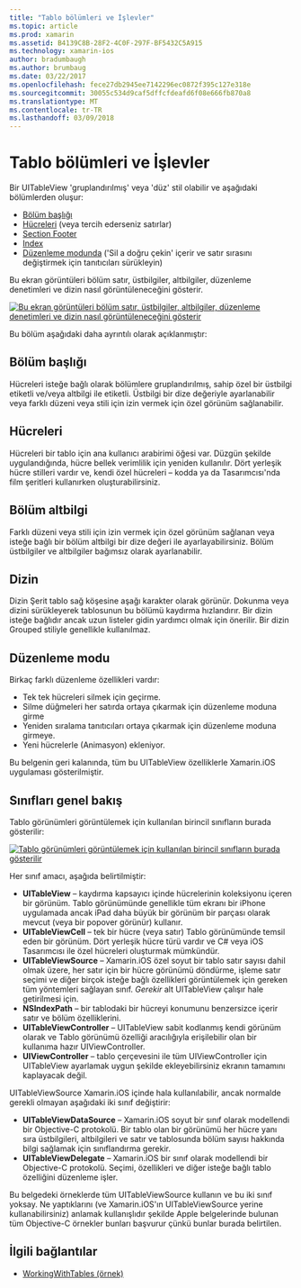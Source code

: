 ```yaml
---
title: "Tablo bölümleri ve İşlevler"
ms.topic: article
ms.prod: xamarin
ms.assetid: B4139C8B-28F2-4C0F-297F-BF5432C5A915
ms.technology: xamarin-ios
author: bradumbaugh
ms.author: brumbaug
ms.date: 03/22/2017
ms.openlocfilehash: fece27db2945ee7142296ec0872f395c127e318e
ms.sourcegitcommit: 30055c534d9caf5dffcfdeafd6f08e666fb870a8
ms.translationtype: MT
ms.contentlocale: tr-TR
ms.lasthandoff: 03/09/2018
---
```

# <a name="table-parts-and-functionality"></a>Tablo bölümleri ve İşlevler

Bir UITableView 'gruplandırılmış' veya 'düz' stil olabilir ve aşağıdaki bölümlerden oluşur:

-  [Bölüm başlığı](#Section_Header)
-  [Hücreleri](#Cells) (veya tercih ederseniz satırlar)
-  [Section Footer](#Section_Footer)
-  [Index](#Index)
-  [Düzenleme modunda](#Edit_Features) ('Sil a doğru çekin' içerir ve satır sırasını değiştirmek için tanıtıcıları sürükleyin) 

Bu ekran görüntüleri bölüm satır, üstbilgiler, altbilgiler, düzenleme denetimleri ve dizin nasıl görüntüleneceğini gösterir.

 [![](table-parts-and-functionality-images/image1a.png "Bu ekran görüntüleri bölüm satır, üstbilgiler, altbilgiler, düzenleme denetimleri ve dizin nasıl görüntüleneceğini gösterir")](table-parts-and-functionality-images/image1a.png#lightbox)

Bu bölüm aşağıdaki daha ayrıntılı olarak açıklanmıştır:

<a name="Section_Header" />

## <a name="section-header"></a>Bölüm başlığı

Hücreleri isteğe bağlı olarak bölümlere gruplandırılmış, sahip özel bir üstbilgi etiketli ve/veya altbilgi ile etiketli. Üstbilgi bir dize değeriyle ayarlanabilir veya farklı düzeni veya stili için izin vermek için özel görünüm sağlanabilir.

<a name="Cells" />

## <a name="cells"></a>Hücreleri

Hücreleri bir tablo için ana kullanıcı arabirimi öğesi var. Düzgün şekilde uygulandığında, hücre bellek verimlilik için yeniden kullanılır. Dört yerleşik hücre stilleri vardır ve, kendi özel hücreleri – kodda ya da Tasarımcısı'nda film şeritleri kullanırken oluşturabilirsiniz.

<a name="Section_Footer"/>

## <a name="section-footer"></a>Bölüm altbilgi

Farklı düzeni veya stili için izin vermek için özel görünüm sağlanan veya isteğe bağlı bir bölüm altbilgi bir dize değeri ile ayarlayabilirsiniz. Bölüm üstbilgiler ve altbilgiler bağımsız olarak ayarlanabilir.

<a name="Index" />

## <a name="index"></a>Dizin

Dizin Şerit tablo sağ köşesine aşağı karakter olarak görünür.
Dokunma veya dizini sürükleyerek tablosunun bu bölümü kaydırma hızlandırır. Bir dizin isteğe bağlıdır ancak uzun listeler gidin yardımcı olmak için önerilir. Bir dizin Grouped stiliyle genellikle kullanılmaz.

<a name="Edit_Features" />

## <a name="editing-mode"></a>Düzenleme modu

Birkaç farklı düzenleme özellikleri vardır:

- Tek tek hücreleri silmek için geçirme.
- Silme düğmeleri her satırda ortaya çıkarmak için düzenleme moduna girme 
- Yeniden sıralama tanıtıcıları ortaya çıkarmak için düzenleme moduna girmeye. 
- Yeni hücrelerle (Animasyon) ekleniyor.

Bu belgenin geri kalanında, tüm bu UITableView özelliklerle Xamarin.iOS uygulaması gösterilmiştir.


## <a name="classes-overview"></a>Sınıfları genel bakış

Tablo görünümleri görüntülemek için kullanılan birincil sınıfların burada gösterilir:

[![](table-parts-and-functionality-images/classdiagram.png "Tablo görünümleri görüntülemek için kullanılan birincil sınıfların burada gösterilir")](table-parts-and-functionality-images/classdiagram.png#lightbox)

Her sınıf amacı, aşağıda belirtilmiştir:

- **UITableView** – kaydırma kapsayıcı içinde hücrelerinin koleksiyonu içeren bir görünüm. Tablo görünümünde genellikle tüm ekranı bir iPhone uygulamada ancak iPad daha büyük bir görünüm bir parçası olarak mevcut (veya bir popover görünür) kullanır. 
- **UITableViewCell** – tek bir hücre (veya satır) Tablo görünümünde temsil eden bir görünüm. Dört yerleşik hücre türü vardır ve C# veya iOS Tasarımcısı ile özel hücreleri oluşturmak mümkündür. 
- **UITableViewSource** – Xamarin.iOS özel soyut bir tablo satır sayısı dahil olmak üzere, her satır için bir hücre görünümü döndürme, işleme satır seçimi ve diğer birçok isteğe bağlı özellikleri görüntülemek için gereken tüm yöntemleri sağlayan sınıf. *Gerekir* alt UITableView çalışır hale getirilmesi için. 
- **NSIndexPath** – bir tablodaki bir hücreyi konumunu benzersizce içerir satır ve bölüm özelliklerini. 
- **UITableViewController** – UITableView sabit kodlanmış kendi görünüm olarak ve Tablo görünümü özelliği aracılığıyla erişilebilir olan bir kullanıma hazır UIViewController. 
- **UIViewController** – tablo çerçevesini ile tüm UIViewController için UITableView ayarlamak uygun şekilde ekleyebilirsiniz ekranın tamamını kaplayacak değil. 

UITableViewSource Xamarin.iOS içinde hala kullanılabilir, ancak normalde gerekli olmayan aşağıdaki iki sınıf değiştirir:

- **UITableViewDataSource** – Xamarin.iOS soyut bir sınıf olarak modellendi bir Objective-C protokolü. Bir tablo olan bir görünümü her hücre yanı sıra üstbilgileri, altbilgileri ve satır ve tablosunda bölüm sayısı hakkında bilgi sağlamak için sınıflandırma gerekir. 
- **UITableViewDelegate** – Xamarin.iOS bir sınıf olarak modellendi bir Objective-C protokolü. Seçimi, özellikleri ve diğer isteğe bağlı tablo özelliğini düzenleme işler. 

Bu belgedeki örneklerde tüm UITableViewSource kullanın ve bu iki sınıf yoksay. Ne yaptıklarını (ve Xamarin.iOS'ın UITableViewSource yerine kullanabilirsiniz) anlamak kullanışlıdır şekilde Apple belgelerinde bulunan tüm Objective-C örnekler bunları başvurur çünkü bunlar burada belirtilen.

## <a name="related-links"></a>İlgili bağlantılar

- [WorkingWithTables (örnek)](https://developer.xamarin.com/samples/monotouch/WorkingWithTables)

